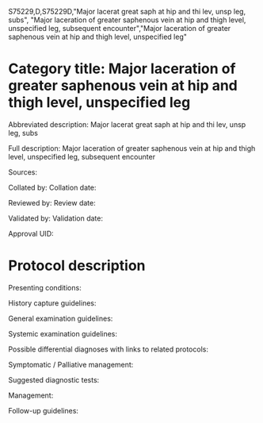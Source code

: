 S75229,D,S75229D,"Major lacerat great saph at hip and thi lev, unsp leg, subs", "Major laceration of greater saphenous vein at hip and thigh level, unspecified leg, subsequent encounter","Major laceration of greater saphenous vein at hip and thigh level, unspecified leg"
# Category title: Major laceration of greater saphenous vein at hip and thigh level, unspecified leg

Abbreviated description: Major lacerat great saph at hip and thi lev, unsp leg, subs

Full description: Major laceration of greater saphenous vein at hip and thigh level, unspecified leg, subsequent encounter

Sources:

Collated by:
Collation date:

Reviewed by:
Review date:

Validated by:
Validation date:

Approval UID:

# Protocol description

Presenting conditions:

History capture guidelines:

General examination guidelines:

Systemic examination guidelines:

Possible differential diagnoses with links to related protocols:

Symptomatic / Palliative management:

Suggested diagnostic tests:

Management:

Follow-up guidelines:
